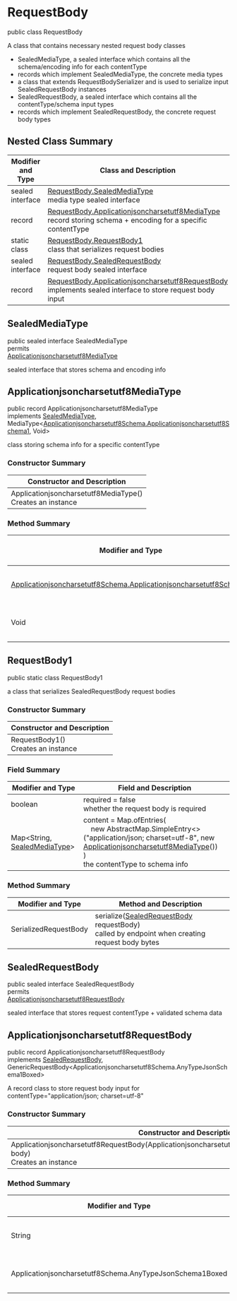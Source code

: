 # RequestBody

public class RequestBody

A class that contains necessary nested request body classes
- SealedMediaType, a sealed interface which contains all the schema/encoding info for each contentType
- records which implement SealedMediaType, the concrete media types
- a class that extends RequestBodySerializer and is used to serialize input SealedRequestBody instances
- SealedRequestBody, a sealed interface which contains all the contentType/schema input types
- records which implement SealedRequestBody, the concrete request body types

## Nested Class Summary
| Modifier and Type | Class and Description |
| ----------------- | --------------------- |
| sealed interface | [RequestBody.SealedMediaType](#sealedmediatype)<br>media type sealed interface |
| record | [RequestBody.Applicationjsoncharsetutf8MediaType](#applicationjsoncharsetutf8mediatype)<br>record storing schema + encoding for a specific contentType |
| static class | [RequestBody.RequestBody1](#requestbody1)<br>class that serializes request bodies |
| sealed interface | [RequestBody.SealedRequestBody](#sealedrequestbody)<br>request body sealed interface |
| record | [RequestBody.Applicationjsoncharsetutf8RequestBody](#applicationjsoncharsetutf8requestbody)<br>implements sealed interface to store request body input |

## SealedMediaType
public sealed interface SealedMediaType<br>
permits<br>
[Applicationjsoncharsetutf8MediaType](#applicationjsoncharsetutf8mediatype)

sealed interface that stores schema and encoding info


## Applicationjsoncharsetutf8MediaType
public record Applicationjsoncharsetutf8MediaType<br>
implements [SealedMediaType](#sealedmediatype), MediaType<[Applicationjsoncharsetutf8Schema.Applicationjsoncharsetutf8Schema1](../../../paths/fakejsonwithcharset/post/requestbody/content/applicationjsoncharsetutf8/Applicationjsoncharsetutf8Schema.md#applicationjsoncharsetutf8schema1), Void>

class storing schema info for a specific contentType

### Constructor Summary
| Constructor and Description |
| --------------------------- |
| Applicationjsoncharsetutf8MediaType()<br>Creates an instance |

### Method Summary
| Modifier and Type | Method and Description |
| ----------------- | ---------------------- |
| [Applicationjsoncharsetutf8Schema.Applicationjsoncharsetutf8Schema1](../../../paths/fakejsonwithcharset/post/requestbody/content/applicationjsoncharsetutf8/Applicationjsoncharsetutf8Schema.md#applicationjsoncharsetutf8schema1) | schema()<br>the schema for this MediaType |
| Void | encoding()<br>the encoding info |

## RequestBody1
public static class RequestBody1<br>

a class that serializes SealedRequestBody request bodies

### Constructor Summary
| Constructor and Description |
| --------------------------- |
| RequestBody1()<br>Creates an instance |

### Field Summary
| Modifier and Type | Field and Description |
| ----------------- | --------------------- |
| boolean | required = false<br>whether the request body is required |
| Map<String, [SealedMediaType](#sealedmediatype)> | content =  Map.ofEntries(<br>&nbsp;&nbsp;&nbsp;&nbsp;new AbstractMap.SimpleEntry<>("application/json; charset=utf-8", new [Applicationjsoncharsetutf8MediaType](#applicationjsoncharsetutf8mediatype)())<br>)<br>the contentType to schema info |

### Method Summary
| Modifier and Type | Method and Description |
| ----------------- | ---------------------- |
| SerializedRequestBody | serialize([SealedRequestBody](#sealedrequestbody) requestBody)<br>called by endpoint when creating request body bytes |

## SealedRequestBody
public sealed interface SealedRequestBody<br>
permits<br>
[Applicationjsoncharsetutf8RequestBody](#applicationjsoncharsetutf8requestbody)

sealed interface that stores request contentType + validated schema data

## Applicationjsoncharsetutf8RequestBody
public record Applicationjsoncharsetutf8RequestBody<br>
implements [SealedRequestBody](#sealedrequestbody),<br>
GenericRequestBody<Applicationjsoncharsetutf8Schema.AnyTypeJsonSchema1Boxed><br>

A record class to store request body input for contentType="application/json; charset=utf-8"

### Constructor Summary
| Constructor and Description |
| --------------------------- |
| Applicationjsoncharsetutf8RequestBody(Applicationjsoncharsetutf8Schema.AnyTypeJsonSchema1Boxed body)<br>Creates an instance |

### Method Summary
| Modifier and Type | Method and Description |
| ----------------- | ---------------------- |
| String | contentType()<br>always returns "application/json; charset=utf-8" |
| Applicationjsoncharsetutf8Schema.AnyTypeJsonSchema1Boxed | body()<br>returns the body passed in in the constructor |
